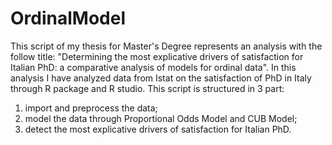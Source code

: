 # OrdinalModel
This script of my thesis for Master's Degree represents an analysis with the follow title:
"Determining the most explicative drivers of satisfaction for Italian PhD: a comparative analysis of models for ordinal data".
In this analysis I have analyzed data from Istat on the satisfaction of PhD in Italy through R package and R studio.
This script is structured in 3 part: 
1) import  and preprocess the data;
2) model the data through Proportional Odds Model and CUB Model;
3) detect the most explicative drivers of satisfaction for Italian PhD.
